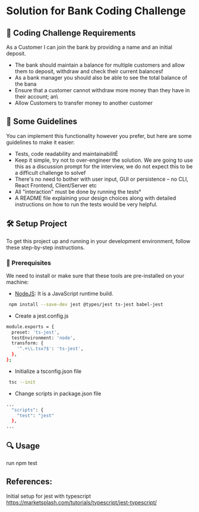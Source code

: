 # Solution for Bank Coding Challenge

## 📝 Coding Challenge Requirements
As a Customer I can join the bank by providing a name and an initial deposit.
- The bank should maintain a balance for multiple
  customers and allow them to deposit, withdraw and
  check their current balancesf
- As a bank manager you should also be able to see the
  total balance of the bana
- Ensure that a customer cannot withdraw more money
  than they have in their account; an\
- Allow Customers to transfer money to another customer



## 📖 Some Guidelines
You can implement this functionality however you prefer,
but here are some guidelines to make it easier:
- Tests, code readability and maintainabilitÈ
- Keep it simple, try not to over-engineer the solution. We
  are going to use this as a discussion prompt for the
  interview, we do not expect this to be a difficult
  challenge to solvef
- There's no need to bother with user input, GUI or
  persistence – no CLI, React Frontend, Client/Server etc 
- All "interaction" must be done by running the tests°
- A README file explaining your design choices along with
detailed instructions on how to run the tests would be
very helpful.

## 🛠️ Setup Project
To get this project up and running in your development environment, follow these step-by-step instructions.

### 🍴 Prerequisites
We need to install or make sure that these tools are pre-installed on your machine:
- [NodeJS](https://nodejs.org/en/download/): It is a JavaScript runtime build.
```bash
 npm install --save-dev jest @types/jest ts-jest babel-jest
```
- Create a jest.config.js
```bash
module.exports = {
  preset: 'ts-jest',
  testEnvironment: 'node',
  transform: {
    '^.+\\.tsx?$': 'ts-jest',
  },
};
```
- Initialize a tsconfig.json file
```bash
 tsc --init
```
- Change scripts in package.json file
```bash
...
  "scripts": {
    "test": "jest"
  },
...
```

## 🔍 Usage
run npm test

## References: 
Initial setup for jest with typescript
https://marketsplash.com/tutorials/typescript/jest-typescript/

